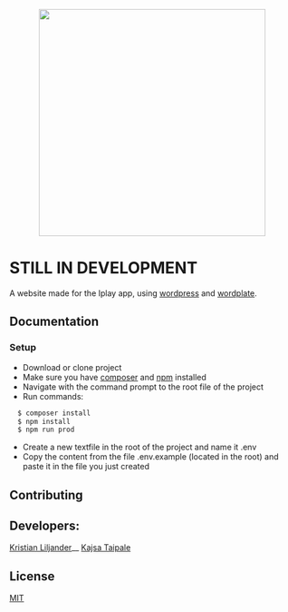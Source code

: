 <p align="center">
<img src="https://raw.githubusercontent.com/krisKurken/Iplay/master/public/themes/Iplay/screenshot.png" height="400px">
</p>

# STILL IN DEVELOPMENT

A website made for the Iplay app, using [wordpress](https://wordpress.org/) and [wordplate](https://wordplate.github.io).

## Documentation

### Setup
- Download or clone project
- Make sure you have [composer](https://github.com/composer/composer) and [npm](https://docs.npmjs.com/) installed
- Navigate with the command prompt to the root file of the project
- Run commands:
```sh
  $ composer install
  $ npm install
  $ npm run prod
```
- Create a new textfile in the root of the project and name it .env
- Copy the content from the file .env.example (located in the root) and paste it in the file you just created
<!--
Visit the [official documentation](https://wordplate.github.io/docs/introduction) page if you want to dive right in and start building WordPress applications with WordPlate. The documentation is thorough, complete, and makes it a breeze to get started learning WordPlate.
 -->
## Contributing


## Developers:
[Kristian Liljander](https://github.com/krisKurken)__
[Kajsa Taipale](https://github.com/kajsataipale)

## License

[MIT](LICENSE)
